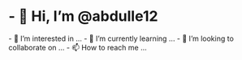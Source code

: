

<h1>- 👋 Hi, I’m @abdulle12</h1>
- 👀 I’m interested in ...
- 🌱 I’m currently learning ...
- 💞️ I’m looking to collaborate on ...
- 📫 How to reach me ...

<!---
<h1>abdulle12/abdulle12 is a ✨ special ✨ repository because its `README.md` (this file) appears on your GitHub profile.
You can click the Preview link to take a look at your changes.</h1>
--->
